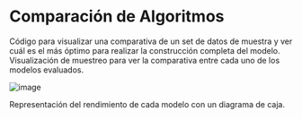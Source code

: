 # Comparación de Algoritmos
Código para visualizar una comparativa de un set de datos de muestra y ver cuál es el más óptimo para realizar la construcción completa del modelo.
Visualización de muestreo para ver la comparativa entre cada uno de los modelos evaluados.

![image](https://user-images.githubusercontent.com/79342072/149862304-597622a9-55e1-4387-a29d-143c0244c8e1.png)

Representación del rendimiento de cada modelo con un diagrama de caja.
